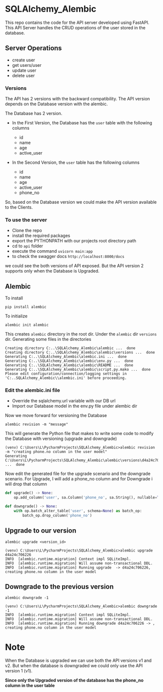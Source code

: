 # SQLAlchemy_Alembic
This repo contains the code for the API server developed using FastAPI. This API Server handles the CRUD operations of the user stored in the database.

## Server Operations
- create user
- get users/user
- update user
- delete user

### Versions
The API has 2 versions with the backward compatibility.
The API version depends on the Database version with the alembic.

The Database has 2 version.
- In the First Version, the Database has the ```user``` table with the following columns
    - id
    - name
    - age
    - active_user
    
- In the Second Version, the ```user``` table has the following columns
    - id
    - name
    - age
    - active_user
    - phone_no
    
So, based on the Database version we could make the API version available to the Clients.

### To use the server
- Clone the repo
- install the required packages
- export the PYTHONPATH with our projects root directory path
- cd to ```api``` folder
- execute the command ```uvicorn main:app```
- to check the swagger docs ```http://localhost:8000/docs```

we could see the both versions of API exposed. But the API version 2 supports only when the Database is Upgraded.

## Alembic

To install
```
pip install alembic
```

To initialize
```
alembic init alembic
```
This creates ```alembic``` directory in the root dir.
Under the ```alembic``` dir ```versions``` dir.
Generating some files in the directories

```
Creating directory C:..\SQLAlchemy_Alembic\alembic ...  done
Creating directory C:..\SQLAlchemy_Alembic\alembic\versions ...  done
Generating C:..\SQLAlchemy_Alembic\alembic.ini ...  done
Generating C:..\SQLAlchemy_Alembic\alembic\env.py ...  done
Generating C:..\SQLAlchemy_Alembic\alembic\README ...  done
Generating C:..\SQLAlchemy_Alembic\alembic\script.py.mako ...  done
Please edit configuration/connection/logging settings in 'C:..SQLAlchemy_Alembic\\alembic.ini' before proceeding.
```

### Edit the alembic.ini file

- Override the sqlalchemy.url variable with our DB url
- Import our Database model in the env.py file under alembic dir

Now we move forward for versioning the Database

```commandline
alembic revision -m "message"
```

This will generate the Python file that makes to write some code to modify the Database with versioning (upgrade and downgrade)

```commandline
(venv) C:\Users\L\PycharmProjects\SQLAlchemy_Alembic>alembic revision -m "creating phone.no column in the user model"
Generating C:\Users\L\PycharmProjects\SQLAlchemy_Alembic\alembic\versions\d4a24c706226_creating_phone_no_column_in_the_user_.py ...  done
```

Now edit the generated file for the upgrade scenario and the downgrade scenario.
For Upgrade, I will add a phone_no column and for Downgrade i will drop that column

```python
def upgrade() -> None:
    op.add_column('user', sa.Column('phone_no', sa.String(), nullable=True))

def downgrade() -> None:
    with op.batch_alter_table('user', schema=None) as batch_op:
        batch_op.drop_column('phone_no')
```

## Upgrade to our version
```commandline
alembic upgrade <version_id>
```

```commandline
(venv) C:\Users\L\PycharmProjects\SQLAlchemy_Alembic>alembic upgrade d4a24c706226
INFO  [alembic.runtime.migration] Context impl SQLiteImpl.
INFO  [alembic.runtime.migration] Will assume non-transactional DDL.
INFO  [alembic.runtime.migration] Running upgrade  -> d4a24c706226, creating phone.no column in the user model
```

## Downgrade to the previous version
```commandline
alembic downgrade -1
```

```commandline
(venv) C:\Users\L\PycharmProjects\SQLAlchemy_Alembic>alembic downgrade -1
INFO  [alembic.runtime.migration] Context impl SQLiteImpl.
INFO  [alembic.runtime.migration] Will assume non-transactional DDL.
INFO  [alembic.runtime.migration] Running downgrade d4a24c706226 -> , creating phone.no column in the user model
```

# Note

When the Database is upgraded we can use both the API versions v1 and v2. 
But when the database is downgraded we could only use the API version 1 (v1).

**Since only the Upgraded version of the database has the phone_no column in the user table**
